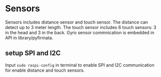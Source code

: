 <!--
Copyright (c) 2019 Elephant Robotics, Inc. All rights reserved.

Using this MarsAI source code is subject to the terms and conditions of Apache 2.0 License. Check LICENSE for more information
-->

# Sensors

Sensors includes distance sensor and touch sensor. The distance can detect up to 3 meter length. The touch sensor includes 6 touch sensors: 3 in the head and 3 in the back. Gyro sensor commnication is embedded in API in library/pyfirmata.

## setup SPI and I2C

Input `sudo raspi-config` in terminal to enable SPI and I2C communication for enable distance and touch sensors.  